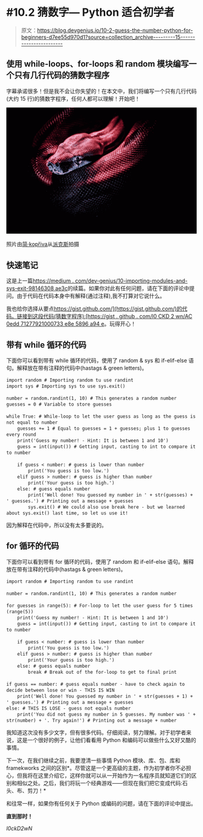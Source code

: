 # #10.2 猜数字— Python 适合初学者

> 原文：<https://blog.devgenius.io/10-2-guess-the-number-python-for-beginners-d7ee55d970d1?source=collection_archive---------15----------------------->

## 使用 while-loops、for-loops 和 random 模块编写一个只有几行代码的猜数字程序

字幕承诺很多！但是我不会让你失望的！在本文中，我们将编写一个只有几行代码(大约 15 行)的猜数字程序，任何人都可以理解！开始吧！

![](img/ba07465e41684629d15d7164b54bf98a.png)

照片由[简·kopřiva](https://www.pexels.com/@koprivakart?utm_content=attributionCopyText&utm_medium=referral&utm_source=pexels)从[派克斯](https://www.pexels.com/photo/photo-of-a-red-snake-3280908/?utm_content=attributionCopyText&utm_medium=referral&utm_source=pexels)拍摄

## 快速笔记

这是上一篇[https://medium . com/dev-genius/10-importing-modules-and-sys-exit-98146308 ae3c](https://medium.com/dev-genius/10-importing-modules-and-sys-exit-98146308ae3c)的续篇。如果你对此有任何问题，请在下面的评论中提问。由于代码在代码本身中有解释(通过注释),我不打算对它说什么。

我也给你选择从要点[https://gist.github.com/](https://gist.github.com/)的代码。链接到这段代码(猜数字程序):[https://gist . github . com/l0 CKD 2 wn/AC 0edd 71277921000733 e8e 5896 a94 e](https://gist.github.com/l0ckD2wN/ac0edd71277921000733e8ee5896a94e)。玩得开心！

## 带有 while 循环的代码

下面你可以看到带有 while 循环的代码，使用了 random & sys 和 if-elif-else 语句。解释放在带有注释的代码中(hastags & green letters)。

```
import random # Importing random tu use randint
import sys # Importing sys to use sys.exit()

number = random.randint(1, 10) # This generates a random number
guesses = 0 # Variable to store guesses

while True: # While-loop to let the user guess as long as the guess is not equal to number
    guesses += 1 # Equal to guesses = 1 + guesses; plus 1 to guesses every round
    print('Guess my number! - Hint: It is between 1 and 10')
    guess = int(input()) # Getting input, casting to int to compare it to number

    if guess < number: # guess is lower than number
        print('You guess is too low.')
    elif guess > number: # guess is higher than number
        print('Your guess is too high.')
    else: # guess equals number
        print('Well done! You guessed my number in ' + str(guesses) + ' guesses.') # Printing out a message + guesses
        sys.exit() # We could also use break here - but we learned about sys.exit() last time, so let us use it!
```

因为解释在代码中，所以没有太多要说的。

## for 循环的代码

下面你可以看到带有 for 循环的代码，使用了 random 和 if-elif-else 语句。解释放在带有注释的代码中(hastags & green letters)。

```
import random # Importing random tu use randint

number = random.randint(1, 10) # This generates a random number

for guesses in range(5): # For-loop to let the user guess for 5 times (range(5))
    print('Guess my number! - Hint: It is between 1 and 10')
    guess = int(input()) # Getting input, casting to int to compare it to number

    if guess < number: # guess is lower than number
        print('You guess is too low.')
    elif guess > number: # guess is higher than number
        print('Your guess is too high.')
    else: # guess equals number
        break # Break out of the for-loop to get to final print

if guess == number: # guess equals number - have to check again to decide between lose or win - THIS IS WIN
    print('Well done! You guessed my number in ' + str(guesses + 1) + ' guesses.') # Printing out a message + guesses
else: # THIS IS LOSE - guess not equals number
    print('You did not guess my number in 5 guesses. My number was ' + str(number) + '. Try again!') # Printing out a message + number
```

我知道这次没有多少文字，但有很多代码。仔细阅读，努力理解。对于初学者来说，这是一个很好的例子，让他们看看用 Python 和编码可以做些什么又好又酷的事情。

下一次，在我们继续之前，我要澄清一些事情 Python 模块、库、包、库和 framekworks 之间的区别*。尽管这是一个更高级的主题，作为初学者你不必担心，但我将在这里介绍它，这样你就可以从一开始作为一名程序员就知道它们的区别和相似之处。之后，我们将玩一个经典游戏——但现在我们把它变成代码:石头、布、剪刀！*

和往常一样，如果你有任何关于 Python 或编码的问题，请在下面的评论中提出。

**直到那时！**

*l0ckD2wN*